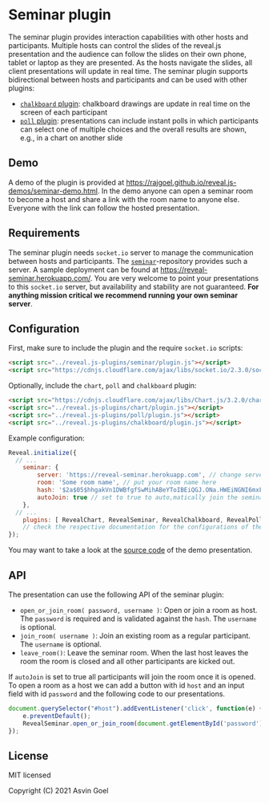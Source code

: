 # Seminar plugin

The seminar plugin provides interaction capabilities with other hosts and participants. Multiple hosts can control the slides of the reveal.js presentation and the audience can follow the slides on their own phone, tablet or laptop as they are presented. As the hosts navigate the slides, all client presentations will update in real time. The seminar plugin supports bidirectional between hosts and participants and can be used with other plugins:

- [`chalkboard` plugin](https://github.com/rajgoel/reveal.js-plugins/tree/master/chalkboard): chalkboard drawings are update in real time on the screen of each participant
- [`poll` plugin](https://github.com/rajgoel/reveal.js-plugins/tree/master/poll): presentations can include instant polls in which participants can select one of multiple choices and the overall results are shown, e.g., in a chart on another slide

## Demo

A demo of the plugin is provided at <https://rajgoel.github.io/reveal.js-demos/seminar-demo.html>. In the demo anyone can open a seminar room to become a host and share a link with the room name to anyone else. Everyone with the link can follow the hosted presentation.

## Requirements

The seminar plugin needs `socket.io` server to manage the communication between hosts and participants. The [`seminar`](https://github.com/rajgoel/seminar)-repository provides such a server. A sample deployment can be found at <https://reveal-seminar.herokuapp.com/>. You are very welcome to point your presentations to this `socket.io` server, but availability and stability are not guaranteed. **For anything mission critical we recommend running your own seminar server**.

## Configuration

First, make sure to include the plugin and the require `socket.io` scripts:

```html
<script src="../reveal.js-plugins/seminar/plugin.js"></script>
<script src="https://cdnjs.cloudflare.com/ajax/libs/socket.io/2.3.0/socket.io.js"></script>
```

Optionally, include the `chart`, `poll` and `chalkboard`  plugin:
```html
<script src="https://cdnjs.cloudflare.com/ajax/libs/Chart.js/3.2.0/chart.min.js"></script>
<script src="../reveal.js-plugins/chart/plugin.js"></script>
<script src="../reveal.js-plugins/poll/plugin.js"></script>
<script src="../reveal.js-plugins/chalkboard/plugin.js"></script>
```

Example configuration:
```javascript
Reveal.initialize({
  // ...
	seminar: {
		server: 'https://reveal-seminar.herokuapp.com', // change server as necessary
		room: 'Some room name', // put your room name here
		hash: '$2a$05$hhgakVn1DWBfgfSwMihABeYToIBEiQGJ.ONa.HWEiNGNI6mxFCy8S', // a hash is required for every seminar room and can be generated on the URL of the socket.io server
		autoJoin: true // set to true to auto,matically join the seminar room
	},
  // ...
	plugins: [ RevealChart, RevealSeminar, RevealChalkboard, RevealPoll  ]
	// check the respective documentation for the configurations of the other plugins
});
```
You may want to take a look at the [source code](https://github.com/rajgoel/reveal.js-demos) of the demo presentation.


## API

The presentation can use the following API of the seminar plugin:
- `open_or_join_room( password, username )`: Open or join a room as host. The `password` is required and is validated against the `hash`. The `username` is optional.
- `join_room( username )`: Join an existing room as a regular participant. The `username` is optional.
- `leave_room()`: Leave the seminar room. When the last host leaves the room the room is closed and all other participants are kicked out.

If `autoJoin` is set to true all participants will join the room once it is opened. To open a room as a host we can add a button with id `host` and an input field with id `password` and the following code to our presentations.

```javascript
document.querySelector("#host").addEventListener('click', function(e) {
	e.preventDefault();
	RevealSeminar.open_or_join_room(document.getElementById('password').value);
});
```
## License

MIT licensed

Copyright (C) 2021 Asvin Goel

